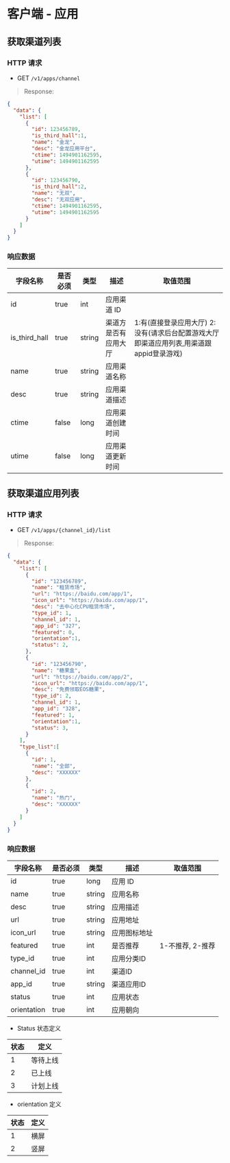 # 客户端 - 应用

## 获取渠道列表

### HTTP 请求

- GET `/v1/apps/channel`

> Response:

```json
{  
  "data": {
    "list": [
      {
        "id": 123456789,
		"is_third_hall":1,
        "name": "金龙",
        "desc": "金龙应用平台",
        "ctime": 1494901162595,
        "utime": 1494901162595
      },
      {
        "id": 123456790,
		"is_third_hall":2,
        "name": "无双",
        "desc": "无双应用",
        "ctime": 1494901162595,
        "utime": 1494901162595
      }
    ]
  }
}
```

### 响应数据

| 字段名称      | 是否必须 | 类型   | 描述                | 取值范围 |
| ------------- | ------- | ------ | -------------------- | ------- |
| id            | true    | int   | 应用渠道 ID           |         |
| is_third_hall | true    | string | 渠道方是否有应用大厅 |1:有(直接登录应用大厅) 2:没有(请求后台配置游戏大厅即渠道应用列表,用渠道跟appid登录游戏)|
| name          | true    | string | 应用渠道名称         |         |
| desc          | true    | string | 应用渠道描述         |         |
| ctime         | false   | long   | 应用渠道创建时间     |         |
| utime         | false   | long   | 应用渠道更新时间     |         |



## 获取渠道应用列表

### HTTP 请求

- GET `/v1/apps/{channel_id}/list`

> Response:

```json
{  
  "data": {
    "list": [
      {
        "id": "123456789",
        "name": "租赁市场",
        "url": "https://baidu.com/app/1",
		"icon_url": "https://baidu.com/app/1",
        "desc": "去中心化CPU租赁市场",
        "type_id": 1,
        "channel_id": 1,
        "app_id": "327",
        "featured": 0,
		"orientation":1,
        "status": 2,
      },
      {
        "id": "123456790",
        "name": "糖果盒",
        "url": "https://baidu.com/app/2",
		"icon_url": "https://baidu.com/app/1",
        "desc": "免费领取EOS糖果",
        "type_id": 2,
        "channel_id": 1,
        "app_id": "328",
        "featured": 1,
		"orientation":1,
        "status": 3,
      }
    ],
    "type_list":[
      {
        "id": 1,
        "name": "全部",
        "desc": "XXXXXX"
      },
      {
        "id": 2,
        "name": "热门",
        "desc": "XXXXXX"
      }      
    ]
  }
}
```

### 响应数据

| 字段名称    | 是否必须 | 类型    | 描述       | 取值范围         |
| --------- | ------- | ------ | ---------- | -------------- |
| id        | true    | long   | 应用 ID    |                 |
| name      | true    | string | 应用名称    |                 |
| desc      | true    | string | 应用描述     |                |
| url       | true    | string | 应用地址     |                |
| icon_url  | true    | string | 应用图标地址 |				   |
| featured  | true    | int    | 是否推荐     | 1-不推荐, 2-推荐 |
| type_id   | true    | int    | 应用分类ID   |                |
| channel_id | true    | int    | 渠道ID   |                |
| app_id   | true    | string    | 渠道应用ID   |                |
| status   | true    | int    | 应用状态     |                |
| orientation | true    | int  | 应用朝向     |                |

- Status 状态定义

| 状态       | 定义    |
| ----------| ------- |
| 1         | 等待上线  |
| 2         | 已上线   |
| 3         | 计划上线 |

- orientation 定义

| 状态       | 定义    |
| ----------| ------- |
| 1         | 横屏    |
| 2         | 竖屏    |
